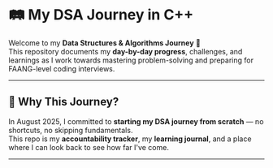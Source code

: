# 🛤 My DSA Journey in C++

Welcome to my **Data Structures & Algorithms Journey** 🚀  
This repository documents my **day-by-day progress**, challenges, and learnings as I work towards mastering problem-solving and preparing for FAANG-level coding interviews.

---

## 🎯 Why This Journey?

In August 2025, I committed to **starting my DSA journey from scratch** — no shortcuts, no skipping fundamentals.  
This repo is my **accountability tracker**, my **learning journal**, and a place where I can look back to see how far I've come.

---



